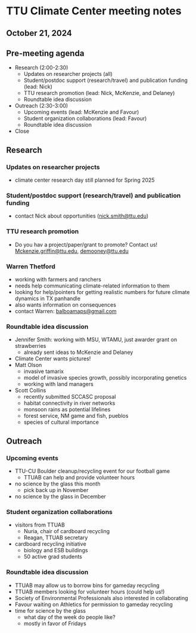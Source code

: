 # TTU Climate Center meeting notes
## October 21, 2024

## Pre-meeting agenda
- Research (2:00-2:30)
	- Updates on researcher projects (all)
	- Student/postdoc support (research/travel) and publication funding (lead: Nick)
	- TTU research promotion (lead: Nick, McKenzie, and Delaney)
	- Roundtable idea discussion
- Outreach (2:30-3:00)
	- Upcoming events (lead: McKenzie and Favour)
	- Student organization collaborations (lead: Favour)
	- Roundtable idea discussion
- Close

## Research

### Updates on researcher projects
- climate center research day still planned for Spring 2025

### Student/postdoc support (research/travel) and publication funding
- contact Nick about opportunities (nick.smith@ttu.edu)

### TTU research promotion
- Do you hav a project/paper/grant to promote? Contact us! Mckenzie.griffin@ttu.edu, demooney@ttu.edu

### Warren Thetford
- working with farmers and ranchers
- needs help communicating climate-related information to them
- looking for help/pointers for getting realistic numbers for future climate dynamics in
TX panhandle
- also wants information on consequences
- contact Warren: balboamaps@gmail.com

### Roundtable idea discussion
- Jennifer Smith: working with MSU, WTAMU, just awarder grant on strawberries
	- already sent ideas to McKenzie and Delaney
- Climate Center wants pictures!
- Matt Olson
	- invasive tamarix
	- model of invasive species growth, possibly incorporating genetics
	- working with land managers
- Scott Collins
	- recently submitted SCCASC proposal
	- habitat connectivity in river networks
	- monsoon rains as potential lifelines
	- forest service, NM game and fish, pueblos
	- species of cultural importance

## Outreach

### Upcoming events
- TTU-CU Boulder cleanup/recycling event for our football game
	- TTUAB can help and provide volunteer hours
- no science by the glass this month
	- pick back up in November
- no science by the glass in December

### Student organization collaborations
- visitors from TTUAB
	- Nuria, chair of cardboard recycling
	- Reagan, TTUAB secretary
- cardboard recycling initiative
	- biology and ESB buildings
	- 50 active grad students

### Roundtable idea discussion
- TTUAB may allow us to borrow bins for gameday recycling
- TTUAB members looking for volunteer hours (could help us!)
- Society of Environmental Professionals also interested in collaborating
- Favour waiting on Athletics for permission to gameday recycling
- time for science by the glass
	- what day of the week do people like?
	- mostly in favor of Fridays




